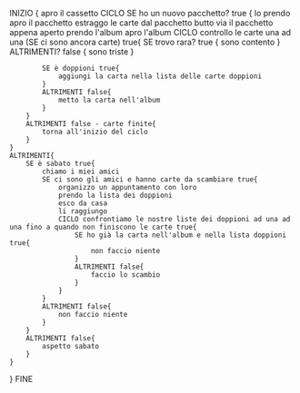 INIZIO {
    apro il cassetto
    CICLO SE ho un nuovo pacchetto? true {
        lo prendo
        apro il pacchetto
        estraggo le carte dal pacchetto
        butto via il pacchetto appena aperto
        prendo l'album
        apro l'album
        CICLO controllo le carte una ad una (SE ci sono ancora carte) true{
            SE trovo rara? true {
                sono contento
            }
            ALTRIMENTI? false {
                sono triste
            }

            SE è doppioni true{
                aggiungi la carta nella lista delle carte doppioni
            }
            ALTRIMENTI false{
                metto la carta nell'album
            }
        }
        ALTRIMENTI false - carte finite{
            torna all'inizio del ciclo
        }
    }
    ALTRIMENTI{
        SE è sabato true{
            chiamo i miei amici
            SE ci sono gli amici e hanno carte da scambiare true{
                organizzo un appuntamento con loro
                prendo la lista dei doppioni
                esco da casa
                li raggiungo
                CICLO confrontiamo le nostre liste dei doppioni ad una ad una fino a quando non finiscono le carte true{
                    SE ho già la carta nell'album e nella lista doppioni true{
                        non faccio niente
                    }
                    ALTRIMENTI false{
                        faccio lo scambio
                    }
                }
            }
            ALTRIMENTI false{
                non faccio niente
            }
        }
        ALTRIMENTI false{
            aspetto sabato
        }
    }
} FINE